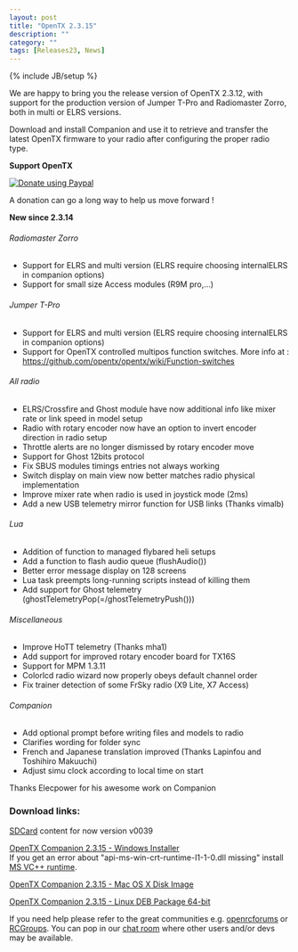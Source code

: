```yaml
---
layout: post
title: "OpenTX 2.3.15"
description: ""
category: ""
tags: [Releases23, News]
---
```

{% include JB/setup %}

We are happy to bring you the release version of OpenTX 2.3.12, with support for the production version of Jumper T-Pro and Radiomaster Zorro, both in multi or ELRS versions.

Download and install Companion and use it to retrieve and transfer the latest OpenTX firmware to your radio after configuring the proper radio type.

**Support OpenTX**

<a href="https://www.paypal.com/cgi-bin/webscr?cmd=_s-xclick&amp;hosted_button_id=DJ9MASSKVW8WN" rel="nofollow"><img src="https://camo.githubusercontent.com/11b2f47d7b4af17ef3a803f57c37de3ac82ac039/68747470733a2f2f696d672e736869656c64732e696f2f62616467652f70617970616c2d646f6e6174652d79656c6c6f772e737667" alt="Donate using Paypal" data-canonical-src="https://img.shields.io/badge/paypal-donate-yellow.svg" style="max-width:100%;"></a>

A donation can go a long way to help us move forward !

**New since 2.3.14**

###### Radiomaster Zorro
- Support for ELRS and multi version (ELRS require choosing internalELRS in companion options)
- Support for small size Access modules (R9M pro,...)

###### Jumper T-Pro
- Support for ELRS and multi version (ELRS require choosing internalELRS in companion options)
- Support for OpenTX controlled multipos function switches. More info at : https://github.com/opentx/opentx/wiki/Function-switches

###### All radio
- ELRS/Crossfire and Ghost module have now additional info like mixer rate or link speed in model setup
- Radio with rotary encoder now have an option to invert encoder direction in radio setup
- Throttle alerts are no longer dismissed by rotary encoder move
- Support for Ghost 12bits protocol
- Fix SBUS modules timings entries not always working
- Switch display on main view now better matches radio physical implementation
- Improve mixer rate when radio is used in joystick mode (2ms)
- Add a new USB telemetry mirror function for USB links (Thanks vimalb)

###### Lua
- Addition of function to managed flybared heli setups
- Add a function to flash audio queue (flushAudio())
- Better error message display on 128 screens
- Lua task preempts long-running scripts instead of killing them
- Add support for Ghost telemetry (ghostTelemetryPop(=/ghostTelemetryPush()))

###### Miscellaneous
- Improve HoTT telemetry (Thanks mha1)
- Add support for improved rotary encoder board for TX16S
- Support for MPM 1.3.11
- Colorlcd radio wizard now properly obeys default channel order
- Fix trainer detection of some FrSky radio (X9 Lite, X7 Access)

###### Companion
- Add optional prompt before writing files and models to radio
- Clarifies wording for folder sync
- French and Japanese translation improved (Thanks Lapinfou and Toshihiro Makuuchi)
- Adjust simu clock according to local time on start

Thanks Elecpower for his awesome work on Companion

### Download links:

[SDCard](http://downloads.open-tx.org/2.3/release/sdcard/) content for now version v0039

[OpenTX Companion 2.3.15  - Windows Installer](https://downloads.open-tx.org/2.3/release/companion/windows/companion-windows-2.3.15.exe)  
If you get an error about "api-ms-win-crt-runtime-I1-1-0.dll missing" install [MS VC++ runtime](https://support.microsoft.com/en-us/help/2999226/update-for-universal-c-runtime-in-windows).

[OpenTX Companion 2.3.15  - Mac OS X Disk Image](https://downloads.open-tx.org/2.3/release/companion/macosx/opentx-companion-2.3.15.dmg)

[OpenTX Companion 2.3.15  - Linux DEB Package 64-bit](https://downloads.open-tx.org/2.3/release/companion/linux/companion23_2.3.15_amd64.deb)

If you need help please refer to the great communities e.g. [openrcforums](http://openrcforums.com/forum/viewforum.php?f=45) or [RCGroups](https://www.rcgroups.com/forums/showthread.php?3395177-Official-OpenTX-version-2-3-Discussion-Thread). You can pop in our [chat room](https://discord.gg/CZCwVx2) where other users and/or devs may be available.
